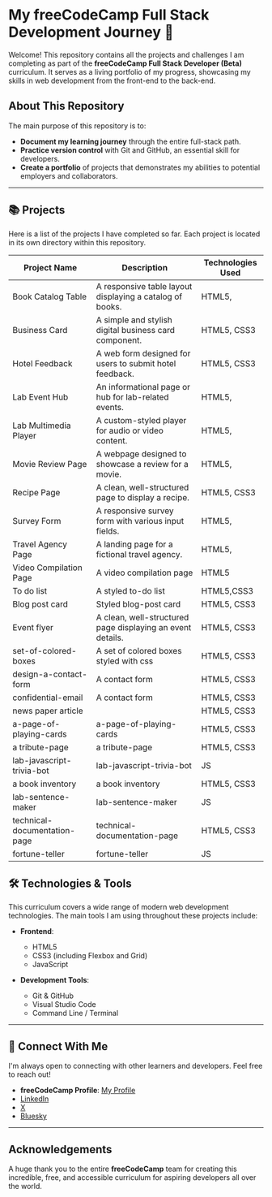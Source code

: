 # My freeCodeCamp Full Stack Development Journey 🚀

Welcome! This repository contains all the projects and challenges I am completing as part of the **freeCodeCamp Full Stack Developer (Beta)** curriculum. It serves as a living portfolio of my progress, showcasing my skills in web development from the front-end to the back-end.

## About This Repository

The main purpose of this repository is to:
* **Document my learning journey** through the entire full-stack path.
* **Practice version control** with Git and GitHub, an essential skill for developers.
* **Create a portfolio** of projects that demonstrates my abilities to potential employers and collaborators.

---

## 📚 Projects

Here is a list of the projects I have completed so far. Each project is located in its own directory within this repository.

| Project Name                      | Description                                                 | Technologies Used     |
| --------------------------------- | ------------------------------------------------------------ |--------------------- |
|Book Catalog Table	                |A responsive table layout displaying a catalog of books.	 |HTML5,             |
|Business Card	                    |A simple and stylish digital business card component.  |HTML5, CSS3
|Hotel Feedback	                    |A web form designed for users to submit hotel feedback.	 |HTML5, CSS3
|Lab Event Hub	                    |An informational page or hub for lab-related events.	   |HTML5,
|Lab Multimedia Player	            |A custom-styled player for audio or video content.	|HTML5,  
|Movie Review Page	                |A webpage designed to showcase a review for a movie.	  |HTML5, 
|Recipe Page	                    |A clean, well-structured page to display a recipe.	 |HTML5, CSS3
|Survey Form	                    |A responsive survey form with various input fields.	  |HTML5, 
|Travel Agency Page	                |A landing page for a fictional travel agency.  |HTML5, 
|Video Compilation Page | A video compilation page |HTML5
To do list |A styled to-do list  |HTML5,CSS3
|Blog post card | Styled blog-post card|HTML5, CSS3
|Event flyer                    |A clean, well-structured page displaying an event details. |HTML5, CSS3
|set-of-colored-boxes| A set of colored boxes styled with css|HTML5, CSS3 |
|design-a-contact-form| A contact form |HTML5, CSS3 |
|confidential-email| A contact form |HTML5, CSS3 |
|news paper article||HTML5, CSS3 |
|a-page-of-playing-cards|a-page-of-playing-cards|HTML5, CSS3 |
|a tribute-page|a tribute-page|HTML5, CSS3|
|lab-javascript-trivia-bot|lab-javascript-trivia-bot|JS
|a book inventory|a book inventory|HTML5, CSS3|
|lab-sentence-maker|lab-sentence-maker|JS
|technical-documentation-page|technical-documentation-page|HTML5, CSS3|
|fortune-teller|fortune-teller|JS

## 🛠️ Technologies & Tools

This curriculum covers a wide range of modern web development technologies. The main tools I am using throughout these projects include:

* **Frontend**:
    * HTML5
    * CSS3 (including Flexbox and Grid)
    * JavaScript
   

* **Development Tools**:
    * Git & GitHub
    * Visual Studio Code
    * Command Line / Terminal

---

## 🔗 Connect With Me

I'm always open to connecting with other learners and developers. Feel free to reach out!

* **freeCodeCamp Profile**: [My Profile](https://www.freecodecamp.org/njihallecho-nkwenti)
*  [LinkedIn](www.linkedin.com/in/nji-halle-cho-nkwenti-2b0a29334e])
*  [X](https://x.com/ChoHalle)
*  [Bluesky](https://bsky.app/profile/nhallecn.bsky.social)

---

## Acknowledgements

A huge thank you to the entire **freeCodeCamp** team for creating this incredible, free, and accessible curriculum for aspiring developers all over the world.
